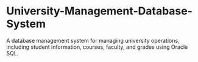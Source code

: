 # University-Management-Database-System
A database management system for managing university operations, including student information, courses, faculty, and grades using Oracle SQL.
